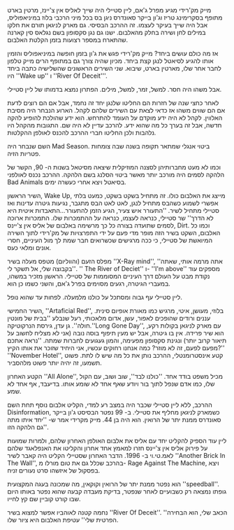 מייק מק'רידי מגיע מפרל ג'אם, ליין סטיילי היה שייך לאליס אין צ'יינז, מרטין בארט מתופף בסקרימינג טריז וג'ון בייקר סאונדרס ניגן בס בכל מיני הרכבי בלוז במיניאפוליס, אבל היה שייך בעיקר לעצמו. זה ההרכב הבסיסי. גם מארק לניגאן תורם את חלקו במילים לחן ושירה בחלק מהאלבום. ישנו גם נגן סקסופון בשם נגלאס סין קארנה שהתארח במספר רצועות בזמן הקלטת האלבום.

אז מה כולם עושים ביחד?
מייק מק'רידי פגש את ג'ון בזמן חופשה במיניאפוליס והזמין אותו להגיע לסיאטל לנגן קצת ביחד. מכיון שהיה צורך גם במתופף הרים מייק טלפון לחבר אחר שלו, מארטין בארט, שיבוא. שני השירים הראשונים שהשלישיה כתבה ביחד היו ''Wake up'' ו ''River Of Deceit'''.

אבל משהו היה חסר. 
למשל, זמר, למשל, מילים.
הפתרון נמצא בדמותו של ליין סטיילי.

לאחר כחצי שנה של חזרות הם החליטו שלנגן יחד זה נחמד, אבל אם הם רוצים לדעת אם הם שווים משהו אז כדאי לצאת עם השירים שלהם לקהל. הארוע הנבחר היה מסיבת האלווין. לקהל לא היה ידע מוקדם על העומד להתרחש. הוא ידע שהולכת להופיע להקה חדשה, אבל זה בערך כל מה שהוא ידע. להרכב עדיין לא היה שם. התגובות מהקהל היו נלהבות ולכן החליטו חברי ההרכב להכנס לאולפן ההקלטות.

השם שנבחר היה Mad Season.
ביטוי אנגלי שמתאר תקופה בשנה שבה צומחות פטריות הזיה.

וכמו לא מעט מחברותיהן לסצנה המוזיקלית שיצאה מסיטאל בשנות ה- 90, הקשר של הלהקה לסמים היה מורכב יותר מאשר ביטוי הסלנג בשם הלהקה. ההרכב נכנס לאולפני Bad Animals בסיאטל ויצא אחרי כעשרה ימים.

השיר הראשון, Wake Up, מייצג את האלבום כולו. זה מתחיל בשקט בשקט, כמעט בלתי אפשרי לשמוע כשהבס מתחיל לנגן, לאט לאט הבס מתגבר, נגיעות גיטרה עדינות ואז סטיילי מתחיל לשיר. ''התעורר איש צעיר, הגיע הזמן להתעורר...התאבדות איטית היא לא הדרך'' שר סטיילי, כנראה לעצמו, כנראה על ההתמכרות שלו. התמכרות ארוכה לסמים שתועדה בצורה כל כך מרשימה באלבום של אליס אין צ'יינס, Dirt. וכמו כל האלבום, השקט בשיר הזה מופר מדי פעם על ידי התפרצויות של מק'רידי לתוך השירה המיואשת של סטיילי, כי ככה מרגישים שכשרואים חבר שמת לך מול העיניים, חסרי אונים ומלאי כעס.

מפלס הזעם (והווליום) מטפס מעלה בשיר ''X-Ray mind'', ''אתה מרמה אותי, שאתה בקבוצה שלי, אל תשקר לי''. '' The River of Deciet'' ו- ''I'm above'' מספקים עוד נקודת מבט על העולם דרך העיניים המסוממות של סטיילי. הראשון מזכיר במשהו, במעברי הגיטרה, רגעים מסוימים בפרל ג'אם, והשני כשמו כן הוא.

ליין סטיילי עף גבוה ומסתכל על כולנו מלמעלה.
לפחות עד שהוא נופל.

השיר החמישי, ''Artaficial Red'', בלוזי, מעושן, איטי, מרגיש כמו מאורת אופיום סינית. עננים ורודים שהופכים לאפור, עשן, אדום מלאכותי, רעל שנבלע ''בבית של מונטין חולה''. גן עדן, גירסת הנרקוטיקה.''Long Gone Day'', עם מארק לניגאן בקולות רקע, הוא שיר פרידה. אין בו גיטרה, אבל יש מעין תיפוף בוסה נובה (אני לא מצליח לחשוב על תיאור קרוב יותר) ונגינת סקסופון מפעימה, והמון געגועים לחברות שמתה. ''נראה אתכם מפעם לפעם, זה לא מוזר? כמה אנחנו רחוקים עכשיו, אני היחיד שזוכר את אותו הקיץ?'' ''November Hotel'', קטע אינסטרומנטלי, ההרכב נותן את כל מה שיש לו לתת. פשוט תשמעו, זה יהיה יותר פשוט מלהסביר.

הקטע האחרון ''All Alone'', מכיל משפט בודד אחד.
''כולנו לבד'', שוב ושוב, עם הקול שלו, כמו אדם שנפל לתוך בור ויודע שאף אחד לא שומע אותו.
בדיעבד, אף אחד לא שמע.

ההרכב, ללא ליין סטיילי שכבר היה במצב רע למדי, הקליט אלבום נוסף תחת השם Disinformation, כשמארק לניגאן מחליף את סטיילי. ב- 99 נפטר הבסיסט ג'ון בייקר סאונדרס ממנת יתר של הרואין. הוא היה בן 44. מייק מקרידי אמר ש- ''יחד איתו מתה גם הלהקה הזו''.

ליין עוד הספיק להקליט יחד עם אליס את אלבום האולפן האחרון שלהם, ולמרות שמועות על פירוק אליס אין צ'יינס חזרו למאמץ אחד אחרון והקליטו את האנפלאגד שלהם לאמ.טי.וי ב- 1996. הדבר האחרון שסטיילי הקליט היה קאבר לשיר ''Another Brick In The Wall'', בהרכב שכלל גם את טום מורלו מ- Rage Against The Machine, ויצא בפסקול של איזשהו סרט נעורים זניח.

הוא נפטר ממנת יתר של הרואין וקוקאין, מה שמכונה בעגה המקצועית ''speedball''.
גופתו נמצאה רק כשבועיים לאחר שנפטר, בדיקת מעבדה קבעה שהוא נפטר באותו היום שבו קורט קוביין שם קץ לחייו. 

נחמה קטנה לאוהביו אפשר למצוא בשיר ''River Of Deceit''.
''הכאב שלי, הוא הבחירה הפרטית שלי''
עטיפת האלבום היא ציור שלו.
